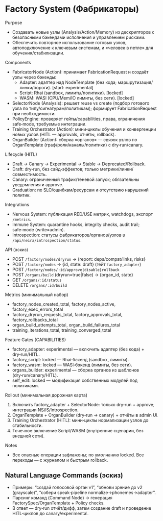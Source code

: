 <!-- neira:meta
id: NEI-20250923-factory-system-design
intent: design
summary: |
  Каркас системы Фабрикаторов: FabricatorNode/SelectorNode, жизненный цикл узлов (Draft→Canary→Experimental→Stable), интеграции с Nervous/Immune, HITL‑обучение и органы.
-->
<!-- neira:meta
id: NEI-20251115-organ-cancel-build-design
intent: design
summary: упомянут DELETE /organs/:id/build в API эскизе.
-->

# Factory System (Фабрикаторы)

Purpose
- Создавать новые узлы (Analysis/Action/Memory) из дескрипторов с безопасными бэкендами исполнения и управлением рисками.
- Обеспечить повторное использование готовых узлов, автоподключение к ключевым системам, и «человек в петле» для обучения/стабилизации.

Components
- FabricatorNode (Action): принимает FabricationRequest и создаёт узлы через бэкенды:
  - Adapter: адаптер над NodeTemplate (без кода; маршрутизация/линки/пороги). [start: experimental]
  - Script: Rhai (sandbox, лимиты/политики). [locked]
  - WASM: WASI (CPU/Mem/IO лимиты, без сети). [locked]
- SelectorNode (Analysis): решает reuse vs create (подбор готового узла по типу/сигнатурам/политикам); формирует FabricationRequest при необходимости.
- PolicyEngine: проверяет гейты/capabilities, права, ограничения safe‑mode, требуемые интеграции.
- Training Orchestrator (Action): мини‑циклы обучения и конвергенции новых узлов (HITL — approvals, отчёты, rollback).
- OrganBuilder (Action): сборка «органов» — связок узлов по OrganTemplate (граф/роли/каналы/политики) с dry‑run/canary.

Lifecycle (HITL)
- Draft → Canary → Experimental → Stable → Deprecated/Rollback.
- Draft: dry‑run, без сайд‑эффектов; только метрики/линки/совместимость.
- Canary: ограниченный трафик/теневой запуск; обязательны уведомления и approve.
- Graduation: по SLO/ошибкам/ресурсам и отсутствию нарушений политик.

Integrations
- Nervous System: публикация RED/USE метрик, watchdogs, экспорт `/metrics`.
- Immune System: quarantine hooks, integrity checks, audit trail; safe‑mode (write=admin).
- Introspection: статусы фабрикаторов/органов/узлов в `/api/neira/introspection/status`.

API (эскиз)
- POST `/factory/nodes/dryrun` → {report: deps/compat/links, risks}
- POST `/factory/nodes` → {id, state: draft} (гейт `factory_adapter`)
- POST `/factory/nodes/:id/approve|disable|rollback`
- POST `/organs/build` (dryrun=true|false) → {organ_id, state}
- GET `/organs/:id/status`
- DELETE `/organs/:id/build`

Metrics (минимальный набор)
- factory_nodes_created_total, factory_nodes_active, factory_exec_errors_total
- factory_dryrun_requests_total, factory_approvals_total, factory_rollbacks_total
- organ_build_attempts_total, organ_build_failures_total
- training_iterations_total, training_converged_total

Feature Gates (CAPABILITIES)
- factory_adapter: experimental — включить адаптер (без кода) + dry‑run/HITL.
- factory_script: locked — Rhai‑бэкенд (sandbox, лимиты).
- factory_wasm: locked — WASI‑бэкенд (лимиты, без сети).
- organs_builder: experimental — сборка органов из шаблонов (dry‑run/canary/HITL).
- self_edit: locked — модификация собственных модулей под политиками.

Rollout (минимальная дорожная карта)
1) Включить factory_adapter + SelectorNode: только dry‑run + approve; интеграции NS/IS/Introspection.
2) OrganTemplate + OrganBuilder (dry‑run → canary) + отчёты в admin UI.
3) Training Orchestrator (HITL): мини‑циклы нормализации узлов до стабильности.
4) Точечное включение Script/WASM (внутренние сценарии, без внешней сети).

Notes
- Все опасные операции зафлажены; по умолчанию locked. Все переходы — с журналом и быстрым rollback.

## Natural Language Commands (эскиз)

- Примеры: “создай голосовой орган v1”, “обнови зрение до v2 (grayscale)”, “собери speak‑pipeline normalize→phonemes→adapter”.
- Парсинг команд (Command Node) → генерация FactorySpec/OrganTemplate + Policy checks.
- В ответ — dry‑run отчёт/дифф, затем создание draft и проведение HITL‑циклов до canary/experimental.
